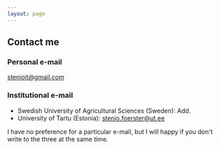 ```yaml
---
layout: page
---
```


## Contact me

### Personal e-mail
stenioit@gmail.com

### Institutional e-mail
- Swedish University of Agricultural Sciences (Sweden): Add.
- University of Tartu (Estonia): stenio.foerster@ut.ee

I have no preference for a particular e-mail, but I will happy if you don't write to the three at the same time.
